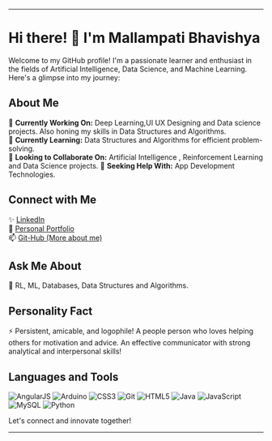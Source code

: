

---

# Hi there! 👋 I'm Mallampati Bhavishya

Welcome to my GitHub profile! I'm a passionate learner and enthusiast in the fields of Artificial Intelligence, Data Science, and Machine Learning. Here's a glimpse into my journey:

## About Me

🔭 **Currently Working On:** Deep Learning,UI UX Designing and Data science projects. Also honing my skills in Data Structures and Algorithms.  
🌱 **Currently Learning:**  Data Structures and Algorithms for efficient problem-solving.  
💫 **Looking to Collaborate On:** Artificial Intelligence , Reinforcement Learning and Data Science projects. 
🤝 **Seeking Help With:** App Development Technologies.  

## Connect with Me

✨ [LinkedIn](https://www.linkedin.com/in/bhavishya-chowdary-329867228/)  
📄 [Personal Portfolio](https://bhavishya27.github.io/Bhavishya-Portfolio/)  
📫 [Git-Hub (More about me)](https://github.com/MallampatiBhavishyaChowdary)    

## Ask Me About

💬 RL, ML, Databases, Data Structures and Algorithms.

## Personality Fact

⚡ Persistent, amicable, and logophile! A people person who loves helping others for motivation and advice. An effective communicator with strong analytical and interpersonal skills!

## Languages and Tools

![AngularJS](https://img.shields.io/badge/-AngularJS-red?style=flat-square&logo=angularjs&logoColor=white)
![Arduino](https://img.shields.io/badge/-Arduino-green?style=flat-square&logo=arduino&logoColor=white)
![CSS3](https://img.shields.io/badge/-CSS3-blue?style=flat-square&logo=css3&logoColor=white)
![Git](https://img.shields.io/badge/-Git-red?style=flat-square&logo=git&logoColor=white)
![HTML5](https://img.shields.io/badge/-HTML5-orange?style=flat-square&logo=html5&logoColor=white)
![Java](https://img.shields.io/badge/-Java-blue?style=flat-square&logo=java&logoColor=white)
![JavaScript](https://img.shields.io/badge/-JavaScript-yellow?style=flat-square&logo=javascript&logoColor=white)
![MySQL](https://img.shields.io/badge/-MySQL-blue?style=flat-square&logo=mysql&logoColor=white)
![Python](https://img.shields.io/badge/-Python-blue?style=flat-square&logo=python&logoColor=white)

Let's connect and innovate together!

---


<!---
MallampatiBhavishyaChowdary/MallampatiBhavishyaChowdary is a ✨ special ✨ repository because its `README.md` (this file) appears on your GitHub profile.
You can click the Preview link to take a look at your changes.
--->

